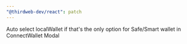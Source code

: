 ```yaml
---
"@thirdweb-dev/react": patch
---
```


Auto select localWallet if that's the only option for Safe/Smart wallet in ConnectWallet Modal
